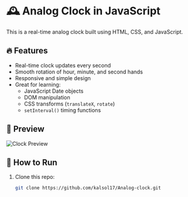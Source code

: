 # 🕰️ Analog Clock in JavaScript

This is a real-time analog clock built using HTML, CSS, and JavaScript.

## 🔥 Features
- Real-time clock updates every second
- Smooth rotation of hour, minute, and second hands
- Responsive and simple design
- Great for learning:
  - JavaScript Date objects
  - DOM manipulation
  - CSS transforms (`translateX`, `rotate`)
  - `setInterval()` timing functions

## 📸 Preview
![Clock Preview](preview.png)

## 🚀 How to Run
1. Clone this repo:
   ```bash
   git clone https://github.com/kalsol17/Analog-clock.git
